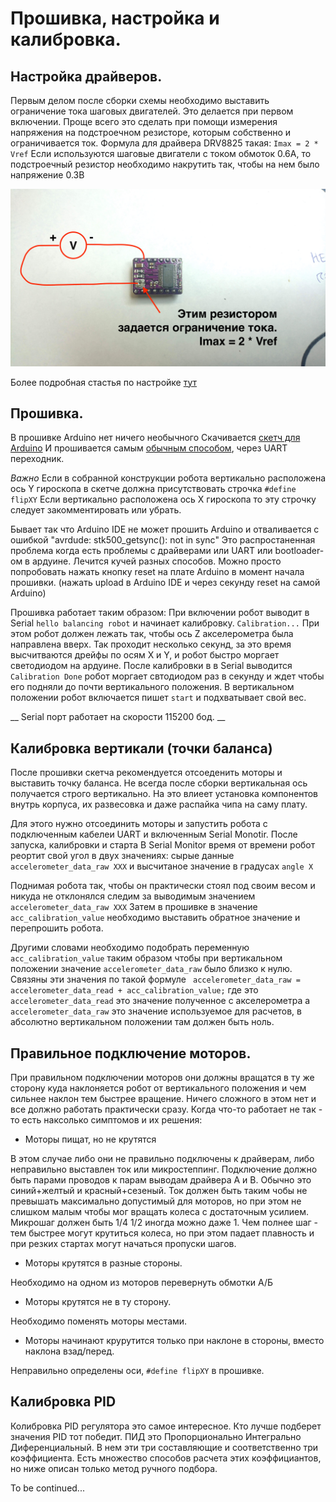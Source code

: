 Прошивка, настройка и калибровка.
===


Настройка драйверов.
---

Первым делом после сборки схемы необходимо выставить ограничение тока шаговых двигателей.
Это делается при первом включении. Проще всего это сделать при помощи измерения напряжения на подстроечном резисторе, которым собственно и ограничивается ток. Формула для драйвера DRV8825 такая: ``` Imax = 2 * Vref ```
Если используются шаговые двигатели с током обмоток 0.6А, то подстроечный резистор необходимо накрутить так, чтобы на нем было напряжение 0.3В

![Image](https://raw.githubusercontent.com/minsk-hackerspace/Robbal/master/images/DSC_9034_.jpg)

Более подробная стастья по настройке [тут](https://www.pololu.com/product/1182)

Прошивка.
---

В прошивке Arduino нет ничего необычного
Скачивается [скетч для Arduino](https://github.com/minsk-hackerspace/Robbal/blob/master/robbal/robbal.ino)
И прошивается самым [обычным способом](https://www.arduino.cc/en/Guide/ArduinoProMini), через UART переходник.

*Важно* Если в собранной конструкции робота вертикально расположена ось Y гироскопа в скетче должна присутствовать строчка
```#define flipXY``` 
Если вертикально расположена ось Х гироскопа то эту строчку следует закомментировать или убрать.

Бывает так что Arduino IDE не может прошить Arduino и отваливается с ошибкой "avrdude: stk500_getsync(): not in sync" Это распростаненная проблема когда есть проблемы с драйверами или UART или bootloader-ом в ардуине. Лечится кучей разных способов. Можно просто попробовать нажать кнопку reset на плате Arduino в момент начала прошивки. (нажать upload в Arduino IDE и через секунду reset на самой Arduino)

Прошивка работает таким образом:
При включении робот выводит в Serial ```hello balancing robot``` и начинает калибровку. ```Calibration...``` При этом робот должен лежать так, чтобы ось Z акселерометра была направлена вверх. Так проходит несколько секунд, за это время высчитваются дрейфы по осям X и Y, и робот быстро моргает светодиодом на ардуине. После калибровки в в Serial выводится ```Calibration Done``` робот моргает свтодиодом раз в секунду и ждет чтобы его подняли до почти вертикального положения. В вертикальном положении робот включается пишет ``` start ``` и подхватывает свой вес.

__ Serial порт работает на скорости 115200 бод. __

Калибровка вертикали (точки баланса)
---

После прошивки скетча рекомендуется отсоеденить моторы и выставить точку баланса.
Не всегда после сборки вертикальная ось получается строго вертикально. На это влиеет установка компонентов внутрь корпуса, их развесовка и даже распайка чипа на саму плату.

Для этого нужно отсоединить моторы и запустить робота с подключенным кабелеи UART и включенным Serial Monotir. После запуска, калибровки и старта В Serial Monitor время от времени робот реортит свой угол в двух значениях: сырые данные ```accelerometer_data_raw XXX``` и высчитаное значение в градусах ```angle X```

Поднимая робота так, чтобы он практически стоял под своим весом и никуда не отклонялся следим за выводимым значением ```accelerometer_data_raw XXX``` Затем в прошивке в значение ```acc_calibration_value``` необходимо выставить обратное значение и перепрошить робота.

Другими словами необходимо подобрать переменную ```acc_calibration_value``` таким образом чтобы при вертикальном положении значение ```accelerometer_data_raw``` было близко к нулю. Связяны эти значения по такой формуле ```  accelerometer_data_raw = accelerometer_data_read + acc_calibration_value; ``` где это ```accelerometer_data_read``` это значение полученное с акселерометра а ```accelerometer_data_raw``` это значение используемое для расчетов, в абсолютно вертикальном положении там должен быть ноль.


Правильное подключение моторов.
---
При правильном подключении моторов они должны вращатся в ту же сторону куда наклоняется робот от вертикального положения и чем сильнее наклон тем быстрее вращение. Ничего сложного в этом нет и все должно работать практически сразу. Когда что-то работает не так - то есть наксолько симптомов и их решения:

- Моторы пищат, но не крутятся

В этом случае либо они не правильно подключены к драйверам, либо неправильно выставлен ток или микростеппинг.
Подключение должно быть парами проводов к парам выводам драйвера A и B. Обычно это синий+желтый и красный+сезеный.
Ток должен быть таким чобы не превышать максимально допустимый для моторов, но при этом не слишком малым чтобы мог вращать колеса с достаточным усилием. Микрошаг должен быть 1/4 1/2 иногда можно даже 1. Чем полнее шаг - тем быстрее могут крутиться колеса, но при этом падает плавность и при резких стартах могут начаться пропуски шагов.

- Моторы крутятся в разные стороны.

Необходимо на одном из моторов перевернуть обмотки А/Б

- Моторы крутятся не в ту сторону.

Необходимо поменять моторы местами.

- Моторы начинают крурутится только при наклоне в стороны, вместо наклона взад/перед.

Неправильно определены оси, ```#define flipXY``` в прошивке.


Калибровка PID
---

Колибровка PID регулятора это самое интересное. Кто лучше подберет значения PID тот победит.
ПИД это Пропорционально Интегрально Диференциальный. В нем эти три составляющие и соответственно три коэффициента.
Есть множество способов расчета этих коэффициантов, но ниже описан только метод ручного подбора.


To be continued...
